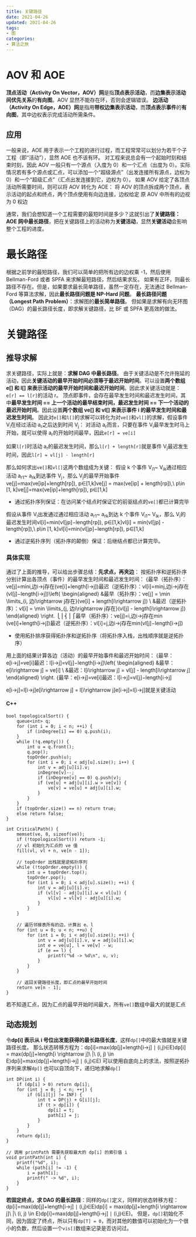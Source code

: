```yaml
---
title: 关键路径
date: 2021-04-26
updated: 2021-04-26
tags:
- 图
categories:
- 算法之旅
---
```


# AOV 和 AOE
**顶点活动（Activity On Vector，AOV）网**是指**顶点表示活动**，而**边集表示活动间优先关系**的**有向图**。AOV 显然不能存在环，否则会逻辑错误。
**边活动（Activity On Edge，AOE）网**是指用**带权边集表示活动**，而**顶点表示事件**的**有向图**，其中边权表示完成活动所需条件。
## 应用
一般来说，AOE 用于表示一个工程的进行过程，而工程常常可以划分为若干个子工程（即“活动”），显然 AOE 也不该有环。
对工程来说总会有一个起始时刻和结束时刻，因此 AOV 一般只有一个源点（入度为 0）和一个汇点（出度为 0）。实际情况若有多个源点或汇点，可以添加一个“超级源点”（出发连接所有源点，边权为 0）和一个“超级汇点”（汇点出发连接到它，边权为 0）。
如果 AOV 给定了各顶点活动所需要时间，则可以将 AOV 转化为 AOE：
将 AOV 的顶点拆成两个顶点，表示活动的起点和终点，两个顶点使用有向边连接，边权给定
原 AOV 中所有的边视为 0 权边

通常，我们会想知道一个工程需要的最短时间是多少？这就引出了**关键路径：AOE 网中最长路径**，把在关键路径上的活动称为**关键活动**，显然**关键活动**会影响整个工程的进度。
# 最长路径
根据之前学的最短路径，我们可以简单的把所有边的边权乘 -1，然后使用 Bellman-Ford 或者 SPFA 来求解最短路径，然后结果求反。
如果有正环，则最长路径不存在。但是，如果要求最长简单路径，虽然一定存在，无法通过 Bellman-Ford 等算法求解，因此**最长路径问题是 NP-Hard 问题**。
**最长路径问题（Longest Path Problem）**：求解图的**最长简单路径**。
但如果是求解有向无环图（DAG）的最长路径长度，即求解关键路径，比 BF 或 SPFA 更高效的做法。
# 关键路径
## 推导求解
求关键路径，实际上就是：**求解 DAG 中最长路径**。
由于关键活动是不允许拖延的活动，因此**关键活动的最早开始时间必须等于最迟开始时间**。可以设置**两个数组 e[] 和 l[] 来表示活动的最早开始时间和最迟开始时间**。因此求关键活动就是：`e[r] == l[r]`的活动 r。
顶点即事件，会存在最早发生时间和最迟发生时间，其中**最早发生时间 == 上一个活动的最早结束时间，最迟发生时间 == 下一个活动的最迟开始时间**。因此设置**两个数组 ve[] 和 vl[] 来表示事件 i 的最早发生时间和最迟发生时间**。
因此对`e[]`和`l[]`的求解可以转化为对`ve[]`和`vl[]`的求解，假设事件 V<sub>i</sub>在经过活动 a<sub>r</sub>之后达到时间 V<sub>j</sub>：
对活动 a<sub>r</sub>而言，只要在事件 V<sub>i</sub>最早发生时马上开始，就可以使得 a<sub>r</sub>的开始时间最早，因此`e[r] = ve[i]`

如果`l[r]`时活动 a<sub>r</sub>的最迟发生时间，那么`l[r] + length[r]`就是事件 V<sub>j</sub>最迟发生时间，因此`l[r] = vl[j] - length[r]`


那么如何求出`ve[]`和`vl[]`这两个数组成为关键：
假设 k 个事件 V<sub>i1</sub>~ V<sub>ik</sub>通过相应活动 a<sub>r1</sub>~ a<sub>rk</sub>到达事件 V<sub>j</sub>，那么 V<sub>j</sub>的最早开始事件ve[j]=max(ve[ip]+length[rp]), p∈[1,k]ve[j] = max(ve[ip] + length[rp]),\ p\in [1, k]ve[j]=max(ve[ip]+length[rp]), p∈[1,k]
- 通过拓扑序列保证：在访问某个结点时保证它的前驱结点的`ve[]`都已计算完毕

假设从事件 V<sub>i</sub>出发通过通过相应活动 a<sub>r1</sub>~ a<sub>rk</sub>到达 k 个事件 V<sub>i1</sub>~ V<sub>ik</sub>，那么 V<sub>i</sub>的最迟发生时间vl[i]=min(vl[jp]−length[rp]), p∈[1,k]vl[i] = min(vl[jp] - length[rp]),\ p\in [1, k]vl[i]=min(vl[jp]−length[rp]), p∈[1,k]
- 通过逆拓扑序列（拓扑序的颠倒）保证：后继结点都已计算完毕。


### 具体实现
通过了上面的推导，可以给出步骤总结：**先求点，再夹边**：
按拓扑序和逆拓扑序分别计算出各顶点（事件）的最早发生时间和最迟发生时间：
{最早（拓扑序）：ve[j]=min⁡i,边i→j存在(ve[i]+length[i→j])最迟（逆拓扑序）：vl[i]=min⁡j,边i→j存在(vl[j]−length[i→j])\left\{
\begin{aligned}
&最早（拓扑序）：ve[j] = \min \limits_{i, 边i\rightarrow j存在}(ve[i] + length[i\rightarrow j]) \\
&最迟（逆拓扑序）：vl[i] = \min \limits_{j, 边i\rightarrow j存在}(vl[j] - length[i\rightarrow j]) 
\end{aligned}
\right.
⎩⎪⎨⎪⎧​​最早（拓扑序）：ve[j]=i,边i→j存在min​(ve[i]+length[i→j])最迟（逆拓扑序）：vl[i]=j,边i→j存在min​(vl[j]−length[i→j])​
- 使用拓扑排序获得拓扑序和逆拓扑序（将拓扑序入栈，出栈顺序就是逆拓扑序）

用上面的结果计算各边（活动）的最早开始事件和最迟开始时间：
{最早：e[i→j]=ve[i]最迟：l[i→j]=vl[j]−length[i→j]\left\{
\begin{aligned}
&最早：e[i\rightarrow j] = ve[i] \\
&最迟：l[i\rightarrow j] = vl[j] - length[i\rightarrow j]
\end{aligned}
\right.
{​最早：e[i→j]=ve[i]最迟：l[i→j]=vl[j]−length[i→j]​

e[i→j]=l[i→j]e[i\rightarrow j] = l[i\rightarrow j]e[i→j]=l[i→j]就是关键活动


#### C++
```
bool topologicalSort() {
    queue<int> q;
    for (int i = 0; i < n; ++i) {
        if (inDegree[i] == 0) q.push(i);
    }
    while (!q.empty()) {
        int u = q.front();
        q.pop();
        topOrder.push(u);
        for (int i = 0; i < adj[u].size(); i++) {
            int v = adj[u][i].v;
            inDegree[v]--;
            if (inDegree[v] == 0) q.push(v);
            if (ve[u] + adj[u][i].w > ve[v]) {
                ve[v] = ve[u] + adj[u][i].w;
            }
        }
    }
    if (topOrder.size() == n) return true;
    else return false;
}

int CriticalPath() {
    memset(ve, 0, sizeof(ve));
    if (!topologicalSort()) return -1;
    // vl 初始化为汇点的 ve 值
    fill(vl, vl + n, ve[n - 1]);

    // topOrder 出栈就是逆拓扑序列
    while (!topOrder.empty()) {
        int u = topOrder.top();
        topOrder.pop();
        for (int i = 0; i < adj[u].size(); ++i) {
            int v = adj[u][i].v;
            if (vl[v] - adj[u][i].w < vl[u]) {
                vl[u] = vl[v] - adj[u][i].w;
            }
        }
    }

    // 遍历邻接表所有的边，计算出 e、l
    for (int u = 0; u < n; ++u) {
        for (int i = 0; i < adj[u].size(); ++i) {
            int v = adj[u][i].v, w = adj[u][i].w;
            int e = ve[u], l = ve[v] - w;
            if (e == l) {
                printf("%d -> %d\n", u, v);
            }
        }
    }

    // 返回关键路径长度，即汇点的最早开始时间
    return ve[n - 1];
}
```
若不知道汇点，因为汇点的最早开始时间最大，所有`ve[]`数组中最大的就是汇点

## 动态规划
令**dp[i] 表示从 i 号位出发能获得的最长路径长度**，这样`dp[]`中的最大值就是关键路径长度。
那么状态转移方程为：dp[i]=max(dp[j]+length[i→j] ∣ (i,j)∈E)dp[i] = max(dp[j]+length[i \rightarrow j]\ |\ (i, j) \in E)dp[i]=max(dp[j]+length[i→j] ∣ (i,j)∈E)
可以使用自底向上的求法，按照逆拓扑序列来求解`dp[]`
也可以自顶向下，递归地求解`dp[]`

```
int DP(int i) {
    if (dp[i] > 0) return dp[i];
    for (int j = 0; j < n; ++j) {
        if (G[i][j] != INF) {
            int t = DP(j) + G[i][j];
            if (t > dp[i]) {
                dp[i] = t;
                path[i] = j;
            }
        }
    }
    return dp[i];
}

// 调用 printPath 需要先获取最大的 dp[i] 的索引值 i
void printPath(int i) {
    printf("%d", i);
    while (path[i] != -1) {
        i = path[i];
        printf(" -> %d", i);
    }
}
```
**若固定终点，求 DAG 的最长路径**：同样的`dp[]`定义，同样的状态转移方程：dp[i]=max(dp[j]+length[i→j] ∣ (i,j)∈E)dp[i] = max(dp[j]+length[i \rightarrow j]\ |\ (i, j) \in E)dp[i]=max(dp[j]+length[i→j] ∣ (i,j)∈E)。
但是，`dp[]`初始化不同，因为固定了终点，所以只有`dp[T] = 0`，而对其他的数值可以初始化为一个很小的负数，然后设置一个`vis[]`数组来记录是否访问过。
